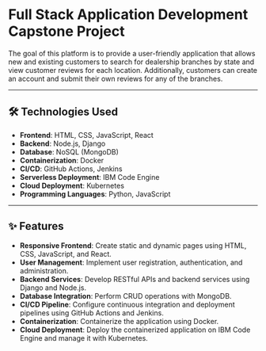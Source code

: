 # Full Stack Application Development Capstone Project

The goal of this platform is to provide a user-friendly application that allows new and existing customers to search for dealership branches by state and view customer reviews for each location. Additionally, customers can create an account and submit their own reviews for any of the branches.

---

## 🛠️ Technologies Used

- **Frontend**: HTML, CSS, JavaScript, React  
- **Backend**: Node.js, Django  
- **Database**: NoSQL (MongoDB)  
- **Containerization**: Docker  
- **CI/CD**: GitHub Actions, Jenkins  
- **Serverless Deployment**: IBM Code Engine  
- **Cloud Deployment**: Kubernetes  
- **Programming Languages**: Python, JavaScript  

---

## ✨ Features

- **Responsive Frontend**: Create static and dynamic pages using HTML, CSS, JavaScript, and React.  
- **User Management**: Implement user registration, authentication, and administration.  
- **Backend Services**: Develop RESTful APIs and backend services using Django and Node.js.  
- **Database Integration**: Perform CRUD operations with MongoDB.  
- **CI/CD Pipeline**: Configure continuous integration and deployment pipelines using GitHub Actions and Jenkins.  
- **Containerization**: Containerize the application using Docker.  
- **Cloud Deployment**: Deploy the containerized application on IBM Code Engine and manage it with Kubernetes.  
